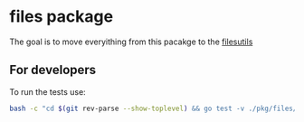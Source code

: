 # files package

The goal is to move everyithing from this pacakge to the [filesutils](/pkg/filesutils/)

## For developers

To run the tests use:
```bash
bash -c "cd $(git rev-parse --show-toplevel) && go test -v ./pkg/files/..."
```